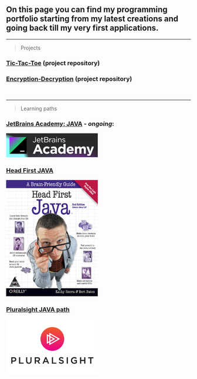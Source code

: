 ## On this page you can find my programming portfolio starting from my latest creations and going back till my very first applications.
<hr>

> Projects

### <a href="https://github.com/Kamil-Jankowski/Tic-Tac-Toe" target="_blank">Tic-Tac-Toe</a> (project repository)<br>
### <a href="https://github.com/Kamil-Jankowski/Encryption-Decryption" target="_blank">Encryption-Decryption</a> (project repository)
<br>

<hr>

> Learning paths

### [JetBrains Academy: JAVA](jet_brains.md) - _ongoing_:
 <img src="pictures/academy.png" alt="book_cover" width="250"/>
 <br>
 
### [Head First JAVA](head_first_java.md)
 <img src="pictures/Head_first_JAVA.jpg" alt="book_cover" width="250"/>
 <br>

### [Pluralsight JAVA path](pluralsight.md)
  <img src="pictures/Pluralsight.png" alt="course_icon" width="250"/>
